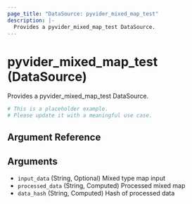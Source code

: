 ```yaml
---
page_title: "DataSource: pyvider_mixed_map_test"
description: |-
  Provides a pyvider_mixed_map_test DataSource.
---
```


# pyvider_mixed_map_test (DataSource)

Provides a pyvider_mixed_map_test DataSource.

```terraform
# This is a placeholder example.
# Please update it with a meaningful use case.

```

## Argument Reference

## Arguments

- `input_data` (String, Optional) Mixed type map input
- `processed_data` (String, Computed) Processed mixed map
- `data_hash` (String, Computed) Hash of processed data
